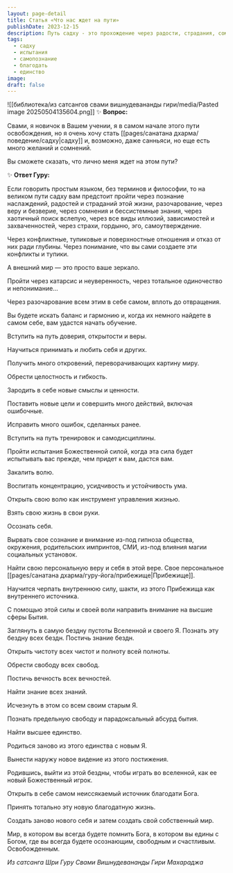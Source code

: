 ```yaml
---
layout: page-detail
title: Статья «Что нас ждет на пути»
publishDate: 2023-12-15
description: Путь садху - это прохождение через радости, страдания, сомнения, иллюзии, одиночество и разочарование, ведущие к внутренней целостности, вере и самопознанию. Через испытания, дисциплину и работу над собой обретается новое Я, внутренний источник силы и благодати, высшая свобода и единство с Богом. В результате рождается новый мир, наполненный осознанностью, счастьем и освобождением.
tags:
  - садху
  - испытания
  - самопознание
  - благодать
  - единство
image: 
draft: false
---
```

![[библиотека/из сатсангов свами вишнудевананды гири/media/Pasted image 20250504135604.png]]
 ✨ **Вопрос:** 

 Свами, я новичок в Вашем учении, я в самом начале этого пути освобождения, но я очень хочу стать [[pages/санатана дхарма/поведение/садху|садху]] и, возможно, даже санньяси, но еще есть много желаний и сомнений.

 Вы сможете сказать, что лично меня ждет на этом пути?

 ✨ **Ответ Гуру:** 

 Если говорить простым языком, без терминов и философии, то на великом пути садху вам предстоит пройти через познание наслаждений, радостей и страданий этой жизни, разочарование, через веру и безверие, через сомнения и бессистемные знания, через хаотичный поиск вслепую, через все виды иллюзий, зависимостей и захваченностей, через страхи, гордыню, эго, самоутверждение.

 Через конфликтные, тупиковые и поверхностные отношения и отказ от них ради глубины. Через понимание, что вы сами создаете эти конфликты и тупики.

 А внешний мир — это просто ваше зеркало.

 Пройти через катарсис и неуверенность, через тотальное одиночество и непонимание…

 Через разочарование всем этим в себе самом, вплоть до отвращения.

 Вы будете искать баланс и гармонию и, когда их немного найдете в самом себе, вам удастся начать обучение.

 Вступить на путь доверия, открытости и веры.

 Научиться принимать и любить себя и других.

 Получить много откровений, переворачивающих картину миру.

 Обрести целостность и гибкость.

 Зародить в себе новые смыслы и ценности.

 Поставить новые цели и совершить много действий, включая ошибочные.

 Исправить много ошибок, сделанных ранее.

 Вступить на путь тренировок и самодисциплины.

 Пройти испытания Божественной силой, когда эта сила будет испытывать вас прежде, чем придет к вам, дастся вам.

 Закалить волю.

 Воспитать концентрацию, усидчивость и устойчивость ума.

 Открыть свою волю как инструмент управления жизнью.

 Взять свою жизнь в свои руки.

 Осознать себя.

 Вырвать свое сознание и внимание из-под гипноза общества, окружения, родительских импринтов, СМИ, из-под влияния магии социальных установок.

 Найти свою персональную веру и себя в этой вере. Свое персональное [[pages/санатана дхарма/гуру-йога/прибежище|Прибежище]].

 Научится черпать внутреннюю силу, шакти, из этого Прибежища как внутреннего источника.

 С помощью этой силы и своей воли направить внимание на высшие сферы Бытия.

 Заглянуть в самую бездну пустоты Вселенной и своего Я. Познать эту бездну всех бездн. Постичь знание бездн.

 Открыть чистоту всех чистот и полноту всей полноты.

 Обрести свободу всех свобод.

 Постичь вечность всех вечностей.

 Найти знание всех знаний.

 Исчезнуть в этом со всем своим старым Я.

 Познать предельную свободу и парадоксальный абсурд бытия.

 Найти высшее единство.

 Родиться заново из этого единства с новым Я.

 Вынести наружу новое видение из этого постижения.

 Родившись, выйти из этой бездны, чтобы играть во вселенной, как ее новый Божественный игрок.

 Открыть в себе самом неиссякаемый источник благодати Бога.

 Принять тотально эту новую благодатную жизнь.

 Создать заново нового себя и затем создать свой собственный мир.

 Мир, в котором вы всегда будете помнить Бога, в котором вы едины с Богом, где вы всегда будете осознающим, свободным и счастливым. Освобожденным.

*Из сатсанга Шри Гуру Свами Вишнудевананды Гири Махараджа*